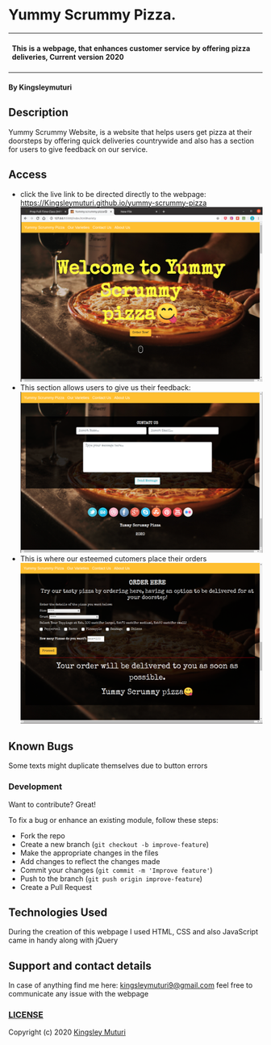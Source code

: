 # Yummy Scrummy Pizza.
<table>
<tr>
<td>
  
#### This is a webpage, that enhances customer service by offering pizza deliveries, Current version 2020
</table>
</tr>
</td>

#### By **Kingsleymuturi**
  
## Description
Yummy Scrummy Website, is a website that helps users get pizza at their doorsteps by offering quick deliveries countrywide and also has a section for users to give feedback on our service.
## Access
* click the live link to be directed directly to the webpage:
https://Kingsleymuturi.github.io/yummy-scrummy-pizza
![yummy scrummy pizza website](images/yummy.png)
* This section allows users to give us their feedback:
![feedback section](images/feedback.png)
* This is where our esteemed cutomers place their orders
![Order placing section](images/order.png)
## Known Bugs
Some texts might duplicate themselves due to button errors
### Development
Want to contribute? Great!

To fix a bug or enhance an existing module, follow these steps:

- Fork the repo
- Create a new branch (`git checkout -b improve-feature`)
- Make the appropriate changes in the files
- Add changes to reflect the changes made
- Commit your changes (`git commit -m 'Improve feature'`)
- Push to the branch (`git push origin improve-feature`)
- Create a Pull Request 

## Technologies Used
During the creation of this webpage I used HTML, CSS and also JavaScript came in handy along with jQuery
## Support and contact details
In case of anything find me here: kingsleymuturi9@gmail.com feel free to communicate any issue with the webpage

### [LICENSE](https://github.com/Kingsleymuturi/yummy-scrummy-pizza/blob/master/LICENSE)
Copyright (c) 2020 [Kingsley Muturi ](https://github.com/Kingsleymuturi)
